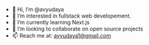 - 👋 Hi, I’m @avyudaya
- 👀 I’m interested in fullstack web developement.
- 🌱 I’m currently learning Next.js
- 💞️ I’m looking to collaborate on open source projects
- 📫 Reach me at: avyudaya1@gmail.com

<!---
avyudaya/avyudaya is a ✨ special ✨ repository because its `README.md` (this file) appears on your GitHub profile.
You can click the Preview link to take a look at your changes.
--->
